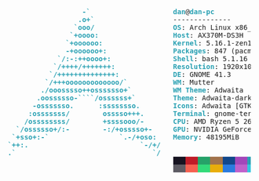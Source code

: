 <pre><font color="#2AA1B3"><b>                   -`</b></font>                    <font color="#2AA1B3"><b>dan</b></font>@<font color="#2AA1B3"><b>dan-pc</b></font> 
<font color="#2AA1B3"><b>                  .o+`</b></font>                   -------------- 
<font color="#2AA1B3"><b>                 `ooo/</b></font>                   <font color="#2AA1B3"><b>OS</b></font>: Arch Linux x86_64 
<font color="#2AA1B3"><b>                `+oooo:</b></font>                  <font color="#2AA1B3"><b>Host</b></font>: AX370M-DS3H 
<font color="#2AA1B3"><b>               `+oooooo:</b></font>                 <font color="#2AA1B3"><b>Kernel</b></font>: 5.16.1-zen1-1-zen 
<font color="#2AA1B3"><b>               -+oooooo+:</b></font>                <font color="#2AA1B3"><b>Packages</b></font>: 847 (pacman) 
<font color="#2AA1B3"><b>             `/:-:++oooo+:</b></font>               <font color="#2AA1B3"><b>Shell</b></font>: bash 5.1.16 
<font color="#2AA1B3"><b>            `/++++/+++++++:</b></font>              <font color="#2AA1B3"><b>Resolution</b></font>: 1920x1080, 1920x1080, 1920x1080 
<font color="#2AA1B3"><b>           `/++++++++++++++:</b></font>             <font color="#2AA1B3"><b>DE</b></font>: GNOME 41.3 
<font color="#2AA1B3"><b>          `/+++ooooooooooooo/`</b></font>           <font color="#2AA1B3"><b>WM</b></font>: Mutter 
<font color="#2AA1B3"><b>         ./ooosssso++osssssso+`</b></font>          <font color="#2AA1B3"><b>WM Theme</b></font>: Adwaita 
<font color="#2AA1B3"><b>        .oossssso-````/ossssss+`</b></font>         <font color="#2AA1B3"><b>Theme</b></font>: Adwaita-dark [GTK2/3] 
<font color="#2AA1B3"><b>       -osssssso.      :ssssssso.</b></font>        <font color="#2AA1B3"><b>Icons</b></font>: Adwaita [GTK2/3] 
<font color="#2AA1B3"><b>      :osssssss/        osssso+++.</b></font>       <font color="#2AA1B3"><b>Terminal</b></font>: gnome-terminal 
<font color="#2AA1B3"><b>     /ossssssss/        +ssssooo/-</b></font>       <font color="#2AA1B3"><b>CPU</b></font>: AMD Ryzen 5 2600 (12) @ 3.400GHz 
<font color="#2AA1B3"><b>   `/ossssso+/:-        -:/+osssso+-</b></font>     <font color="#2AA1B3"><b>GPU</b></font>: NVIDIA GeForce RTX 3060 
<font color="#2AA1B3"><b>  `+sso+:-`                 `.-/+oso:</b></font>    <font color="#2AA1B3"><b>Memory</b></font>: 48195MiB 
<font color="#2AA1B3"><b> `++:.                           `-/+/</b></font>   <font color="#2AA1B3">
<font color="#2AA1B3"><b> .`                                 `/</b></font>
                                         <span style="background-color:#171421"><font color="#171421">   </font></span><span style="background-color:#C01C28"><font color="#C01C28">   </font></span><span style="background-color:#26A269"><font color="#26A269">   </font></span><span style="background-color:#A2734C"><font color="#A2734C">   </font></span><span style="background-color:#12488B"><font color="#12488B">   </font></span><span style="background-color:#A347BA"><font color="#A347BA">   </font></span><span style="background-color:#2AA1B3"><font color="#2AA1B3">   </font></span><span style="background-color:#D0CFCC"><font color="#D0CFCC">   </font></span>
                                         <span style="background-color:#5E5C64"><font color="#5E5C64">   </font></span><span style="background-color:#F66151"><font color="#F66151">   </font></span><span style="background-color:#33DA7A"><font color="#33DA7A">   </font></span><span style="background-color:#E9AD0C"><font color="#E9AD0C">   </font></span><span style="background-color:#2A7BDE"><font color="#2A7BDE">   </font></span><span style="background-color:#C061CB"><font color="#C061CB">   </font></span><span style="background-color:#33C7DE"><font color="#33C7DE">   </font></span><span style="background-color:#FFFFFF"><font color="#FFFFFF">   </font></span>
</pre>

